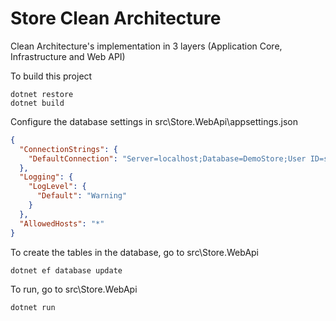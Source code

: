 # Store Clean Architecture
Clean Architecture's implementation in 3 layers (Application Core, Infrastructure and Web API)

To build this project
```
dotnet restore
dotnet build
```

Configure the database settings in src\Store.WebApi\appsettings.json

```json
{
  "ConnectionStrings": {
    "DefaultConnection": "Server=localhost;Database=DemoStore;User ID=sa;Password=coronadoserver2018;Trusted_Connection=True;"
  },
  "Logging": {
    "LogLevel": {
      "Default": "Warning"
    }
  },
  "AllowedHosts": "*"
}
```

To create the tables in the database, go to src\Store.WebApi
```
dotnet ef database update
```

To run, go to src\Store.WebApi
```
dotnet run
```
